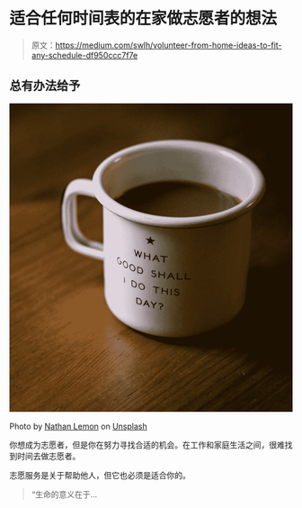 # 适合任何时间表的在家做志愿者的想法

> 原文：<https://medium.com/swlh/volunteer-from-home-ideas-to-fit-any-schedule-df950ccc7f7e>

## 总有办法给予

![](img/36e9561c83e76b9cc43292be89d525eb.png)

Photo by [Nathan Lemon](https://unsplash.com/@processrepeat?utm_source=unsplash&utm_medium=referral&utm_content=creditCopyText) on [Unsplash](https://unsplash.com/collections/6768994/for-blog-posts?utm_source=unsplash&utm_medium=referral&utm_content=creditCopyText)

你想成为志愿者，但是你在努力寻找合适的机会。在工作和家庭生活之间，很难找到时间去做志愿者。

志愿服务是关于帮助他人，但它也必须是适合你的。

> “生命的意义在于…